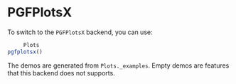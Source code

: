 # PGFPlotsX

To switch to the `PGFPlotsX` backend, you can use:

```julia
     Plots
pgfplotsx()
```

The demos are generated from `Plots._examples`. Empty demos are features that this backend does not supports. 
